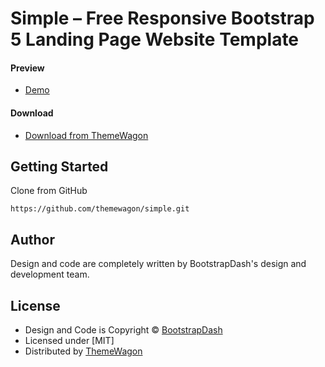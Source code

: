 # Simple – Free Responsive Bootstrap 5 Landing Page Website Template

#### Preview

 - [Demo](https://themewagon.github.io/simple/)

#### Download
 - [Download from ThemeWagon](https://themewagon.com/themes/free-bootstrap-4-landing-page-website-template-simple/)
 
 
## Getting Started

Clone from GitHub 
```
https://github.com/themewagon/simple.git
```

## Author

Design and code are completely written by BootstrapDash's design and development team.  


## License

 - Design and Code is Copyright &copy; [BootstrapDash](/https://www.bootstrapdash.com/)
 - Licensed under [MIT]
 - Distributed by [ThemeWagon](https://themewagon.com)

